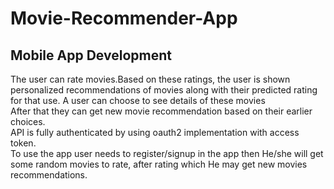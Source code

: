 # Movie-Recommender-App
## Mobile App Development

The user can rate movies.Based on these ratings, the user is shown personalized recommendations of movies along with their predicted rating for that use.
A user can choose to see details of these movies   
After that they can get new movie recommendation based on their earlier choices.   
API is fully authenticated by using oauth2 implementation with access token.  
To use the app user needs to register/signup in the app then He/she will get some random movies to rate, after rating which He may get new movies recommendations.
